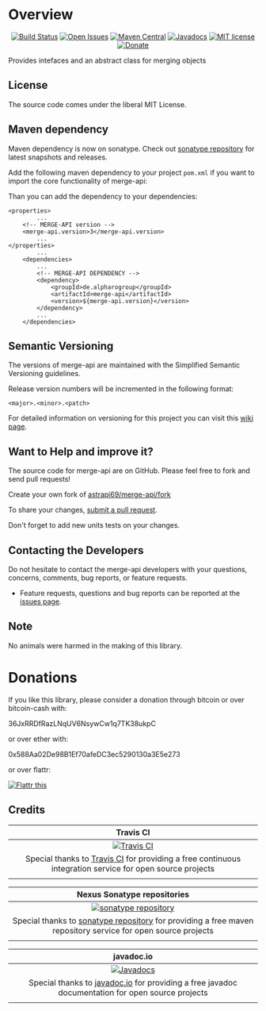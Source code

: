 # Overview

<div align="center">

[![Build Status](https://travis-ci.org/astrapi69/merge-api.svg?branch=develop)](https://travis-ci.org/astrapi69/merge-api) 
[![Open Issues](https://img.shields.io/github/issues/astrapi69/merge-api.svg?style=flat)](https://github.com/astrapi69/merge-api/issues) 
[![Maven Central](https://maven-badges.herokuapp.com/maven-central/de.alpharogroup/merge-api/badge.svg)](https://maven-badges.herokuapp.com/maven-central/de.alpharogroup/merge-api)
[![Javadocs](http://www.javadoc.io/badge/de.alpharogroup/merge-api.svg)](http://www.javadoc.io/doc/de.alpharogroup/merge-api)
[![MIT license](http://img.shields.io/badge/license-MIT-brightgreen.svg?style=flat)](http://opensource.org/licenses/MIT)
[![Donate](https://img.shields.io/badge/donate-❤-ff2244.svg)](https://www.paypal.com/cgi-bin/webscr?cmd=_s-xclick&hosted_button_id=GVBTWLRAZ7HB8)

</div>

Provides intefaces and an abstract class for merging objects 

## License

The source code comes under the liberal MIT License.

## Maven dependency

Maven dependency is now on sonatype.
Check out [sonatype repository](https://oss.sonatype.org/index.html#nexus-search;gav~de.alpharogroup~merge-api~~~) for latest snapshots and releases.

Add the following maven dependency to your project `pom.xml` if you want to import the core functionality of merge-api:

Than you can add the dependency to your dependencies:

	<properties>
			...
		<!-- MERGE-API version -->
		<merge-api.version>3</merge-api.version>
			...
	</properties>
			...
		<dependencies>
			...
			<!-- MERGE-API DEPENDENCY -->
			<dependency>
				<groupId>de.alpharogroup</groupId>
				<artifactId>merge-api</artifactId>
				<version>${merge-api.version}</version>
			</dependency>
			...
		</dependencies>

## Semantic Versioning

The versions of merge-api are maintained with the Simplified Semantic Versioning guidelines.

Release version numbers will be incremented in the following format:

`<major>.<minor>.<patch>`

For detailed information on versioning for this project you can visit this [wiki page](https://github.com/astrapi69/mvn-parent-projects/wiki/Simplified-Semantic-Versioning).

## Want to Help and improve it? ###

The source code for merge-api are on GitHub. Please feel free to fork and send pull requests!

Create your own fork of [astrapi69/merge-api/fork](https://github.com/astrapi69/merge-api/fork)

To share your changes, [submit a pull request](https://github.com/astrapi69/merge-api/pull/new/develop).

Don't forget to add new units tests on your changes.

## Contacting the Developers

Do not hesitate to contact the merge-api developers with your questions, concerns, comments, bug reports, or feature requests.
- Feature requests, questions and bug reports can be reported at the [issues page](https://github.com/astrapi69/merge-api/issues).

## Note

No animals were harmed in the making of this library.


# Donations

If you like this library, please consider a donation through bitcoin or over bitcoin-cash with:

36JxRRDfRazLNqUV6NsywCw1q7TK38ukpC

or over ether with:

0x588Aa02De98B1Ef70afeDC3ec5290130a3E5e273

or over flattr:

<a href="https://flattr.com/submit/auto?fid=r7vp62&url=https%3A%2F%2Fgithub.com%2Fastrapi69%2Fmerge-api" target="_blank">
<img src="http://api.flattr.com/button/flattr-badge-large.png" alt="Flattr this" title="Flattr this" border="0" />
</a>

## Credits

|**Travis CI**|
|     :---:      |
|[![Travis CI](https://travis-ci.com/images/logos/TravisCI-Full-Color.png)](https://coveralls.io/github/astrapi69/merge-api?branch=master)|
|Special thanks to [Travis CI](https://travis-ci.org) for providing a free continuous integration service for open source projects|
|     <img width=1000/>     |

|**Nexus Sonatype repositories**|
|     :---:      |
|[![sonatype repository](https://img.shields.io/nexus/r/https/oss.sonatype.org/de.alpharogroup/merge-api.svg?style=for-the-badge)](https://oss.sonatype.org/index.html#nexus-search;gav~de.alpharogroup~merge-api~~~)|
|Special thanks to [sonatype repository](https://www.sonatype.com) for providing a free maven repository service for open source projects|
|     <img width=1000/>     |

|**javadoc.io**|
|     :---:      |
|[![Javadocs](http://www.javadoc.io/badge/de.alpharogroup/merge-api.svg)](http://www.javadoc.io/doc/de.alpharogroup/merge-api)|
|Special thanks to [javadoc.io](http://www.javadoc.io) for providing a free javadoc documentation for open source projects|
|     <img width=1000/>     |
